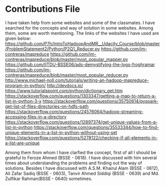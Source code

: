 # Contributions File
I have taken help from some websites and some of the classmates. I have searched for the concepts and way of solution in some websites. Among them, some are worth mentioning. The links of the websites I have used are given below:
https://github.com/P7h/IntroToHadoopAndMR__Udacity_Course/blob/master/ProblemStatement2/Python/P2Q1_Reducer.py
https://github.com/jm-contreras/mapreduce
https://github.com/jm-contreras/mapreduce/blob/master/most_popular_mapper.py
https://github.com/IITDU-BSSE06/ads-demystifying-the-logs-froghramar
https://github.com/jm-contreras/mapreduce/blob/master/most_popular_reducer.py
http://www.michael-noll.com/tutorials/writing-an-hadoop-mapreduce-program-in-python/
http://devdocs.io/
https://www.tutorialspoint.com/python/dictionary_get.htm
https://stackoverflow.com/questions/1303347/getting-a-map-to-return-a-list-in-python-3-x
https://stackoverflow.com/questions/35750614/pyspark-get-list-of-files-directories-on-hdfs-path
https://stackoverflow.com/questions/24576064/hadoop-streaming-accessing-files-in-a-directory
https://stackoverflow.com/questions/12897374/get-unique-values-from-a-list-in-python
https://stackoverflow.com/questions/35533344/how-to-find-unique-elements-in-a-list-in-python-without-using-set
https://stackoverflow.com/questions/5278122/checking-if-all-elements-in-a-list-are-unique

Among them from whom I have clarfied the concept, first of all I should be grateful to Feroze Ahmed (BSSE - 0618). I have discussed with him several times about understanding the problems and finding out the way of solutions. Besides I have discussed with A.S.M. Khairul Alam (BSSE - 0612), Ali Zafar Sadiq (BSSE - 0603), Tanvir Ahmed Siddiqi (BSSE - 0639) and Md. Zulfikar Rahman(BSSE - 0640) sometimes. 
